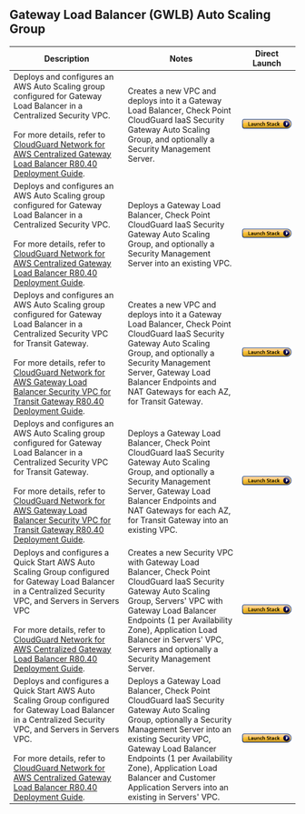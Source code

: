 
## Gateway Load Balancer (GWLB) Auto Scaling Group
<table>
    <thead>
        <tr>
            <th>Description</th>
            <th>Notes</th>
            <th>Direct Launch</th>
        </tr>
    </thead>
    <tbody>
        <tr>
            <td width="40%">
            Deploys and configures an AWS Auto Scaling group configured for Gateway Load Balancer in a Centralized Security VPC.<br/><br/>For more details, refer to <a href="https://sc1.checkpoint.com/documents/IaaS/WebAdminGuides/EN/CP_CloudGuard_Network_for_AWS_Gateway_Load_Balancer_ASG/Default.htm">CloudGuard Network for AWS Centralized Gateway Load Balancer R80.40 Deployment Guide</a>.
            </td>
            <td width="40%">Creates a new VPC and deploys into it a Gateway Load Balancer, Check Point CloudGuard IaaS Security Gateway Auto Scaling Group, and optionally a Security Management Server.</td>
            <td><a href="https://console.aws.amazon.com/cloudformation/home#/stacks/create/review?templateURL=https://cgi-cfts.s3.amazonaws.com/gwlb/gwlb-master.yaml"><img src="../../images/launch.png"/></a></td>
        </tr>
        <tr>
            <td width="40%">
            Deploys and configures an AWS Auto Scaling group configured for Gateway Load Balancer in a Centralized Security VPC.<br/><br/>For more details, refer to <a href="https://sc1.checkpoint.com/documents/IaaS/WebAdminGuides/EN/CP_CloudGuard_Network_for_AWS_Gateway_Load_Balancer_ASG/Default.htm">CloudGuard Network for AWS Centralized Gateway Load Balancer R80.40 Deployment Guide</a>.
            </td>
            <td width="40%">Deploys a Gateway Load Balancer, Check Point CloudGuard IaaS Security Gateway Auto Scaling Group, and optionally a Security Management Server into an existing VPC.</td>
            <td><a href="https://console.aws.amazon.com/cloudformation/home#/stacks/create/review?templateURL=https://cgi-cfts.s3.amazonaws.com/gwlb/gwlb.yaml"><img src="../../images/launch.png"/></a></td>
        </tr>
        <tr>
            <td width="40%">
            Deploys and configures an AWS Auto Scaling group configured for Gateway Load Balancer in a Centralized Security VPC for Transit Gateway.<br/><br/>For more details, refer to <a href="https://sc1.checkpoint.com/documents/IaaS/WebAdminGuides/EN/CP_CloudGuard_Network_for_AWS_Gateway_Load_Balancer_ASG/Default.htm">CloudGuard Network for AWS Gateway Load Balancer Security VPC for Transit Gateway R80.40 Deployment Guide</a>.
            </td>
            <td width="40%">Creates a new VPC and deploys into it a Gateway Load Balancer, Check Point CloudGuard IaaS Security Gateway Auto Scaling Group, and optionally a Security Management Server, Gateway Load Balancer Endpoints and NAT Gateways for each AZ, for Transit Gateway. </td>
            <td><a href="https://console.aws.amazon.com/cloudformation/home#/stacks/create/review?templateURL=https://cgi-cfts.s3.amazonaws.com/gwlb/tgw-gwlb-master.yaml"><img src="../../images/launch.png"/></a></td>
        </tr>
        <tr>
            <td width="40%">
            Deploys and configures an AWS Auto Scaling group configured for Gateway Load Balancer in a Centralized Security VPC for Transit Gateway.<br/><br/>For more details, refer to <a href="https://sc1.checkpoint.com/documents/IaaS/WebAdminGuides/EN/CP_CloudGuard_Network_for_AWS_Gateway_Load_Balancer_ASG/Default.htm">CloudGuard Network for AWS Gateway Load Balancer Security VPC for Transit Gateway R80.40 Deployment Guide</a>.
            </td>
            <td width="40%">Deploys a Gateway Load Balancer, Check Point CloudGuard IaaS Security Gateway Auto Scaling Group, and optionally a Security Management Server, Gateway Load Balancer Endpoints and NAT Gateways for each AZ, for Transit Gateway into an existing VPC.</td>
            <td><a href="https://console.aws.amazon.com/cloudformation/home#/stacks/create/review?templateURL=https://cgi-cfts.s3.amazonaws.com/gwlb/tgw-gwlb.yaml"><img src="../../images/launch.png"/></a></td>
        </tr>
        <tr>
            <td width="40%">
            Deploys and configures a Quick Start AWS Auto Scaling Group configured for Gateway Load Balancer in a Centralized Security VPC, and Servers in Servers VPC<br/><br/>For more details, refer to <a href="https://sc1.checkpoint.com/documents/IaaS/WebAdminGuides/EN/CP_CloudGuard_Network_for_AWS_Gateway_Load_Balancer_ASG/Default.htm">CloudGuard Network for AWS Centralized Gateway Load Balancer R80.40 Deployment Guide</a>.
            </td>
            <td width="40%">Creates a new Security VPC with Gateway Load Balancer, Check Point CloudGuard IaaS Security Gateway Auto Scaling Group, Servers' VPC with Gateway Load Balancer Endpoints (1 per Availability Zone), Application Load Balancer in Servers' VPC, Servers and optionally a Security Management Server.</br>
            <td><a href="https://console.aws.amazon.com/cloudformation/home#/stacks/create/review?templateURL=https://cgi-cfts.s3.amazonaws.com/gwlb/qs-gwlb-master.yaml"><img src="../../images/launch.png"/></a></td>
        </tr>
        <tr>
            <td width="40%">
            Deploys and configures a Quick Start AWS Auto Scaling Group configured for Gateway Load Balancer in a Centralized Security VPC, and Servers in Servers VPC.<br/><br/>For more details, refer to <a href="https://sc1.checkpoint.com/documents/IaaS/WebAdminGuides/EN/CP_CloudGuard_Network_for_AWS_Gateway_Load_Balancer_ASG/Default.htm">CloudGuard Network for AWS Centralized Gateway Load Balancer R80.40 Deployment Guide</a>.
            </td>
            <td width="40%">Deploys a Gateway Load Balancer, Check Point CloudGuard IaaS Security Gateway Auto Scaling Group, optionally a Security Management Server into an existing Security VPC, Gateway Load Balancer Endpoints (1 per Availability Zone), Application Load Balancer and Customer Application Servers into an existing in Servers' VPC.</br>
			</td>
            <td><a href="https://console.aws.amazon.com/cloudformation/home#/stacks/create/review?templateURL=https://cgi-cfts.s3.amazonaws.com/gwlb/qs-gwlb.yaml"><img src="../../images/launch.png"/></a></td>
        </tr>
    </tbody>
</table>
<br/>
<br/>
